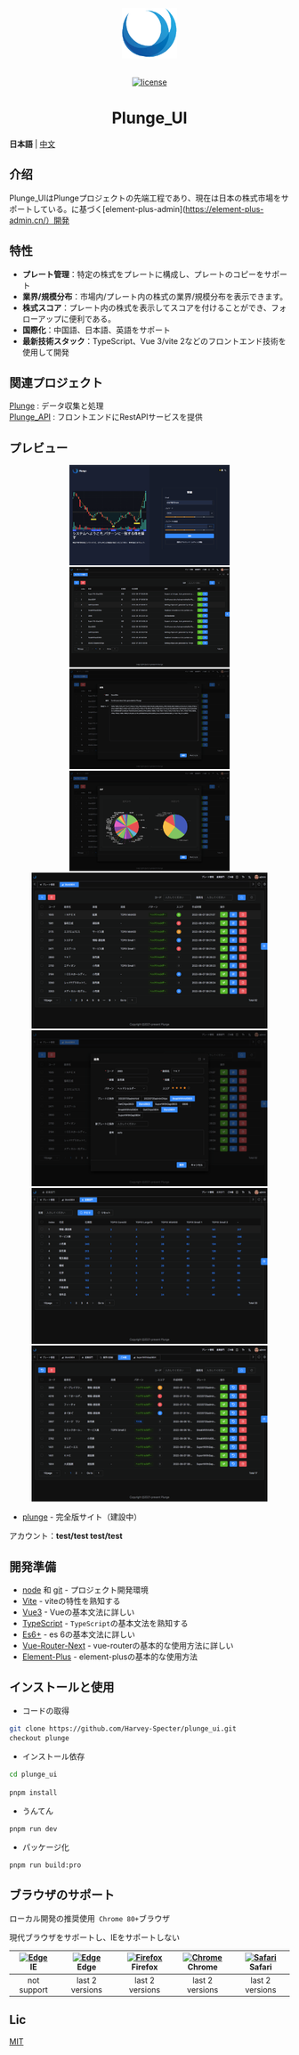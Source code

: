 <div align="center"> <a href="https://github.com/kailong321200875/vue-element-plus-admin"> <img width="100" src="./public/logo.png"> </a> <br> <br>

[![license](https://img.shields.io/github/license/kailong321200875/vue-element-plus-admin.svg)](LICENSE)

<h1>Plunge_UI</h1>
</div>

**日本語** | [中文](./README.zh-CN.md)
## 介绍

Plunge_UIはPlungeプロジェクトの先端工程であり、現在は日本の株式市場をサポートしている。に基づく[element-plus-admin](https://element-plus-admin.cn/）開発

## 特性

- **プレート管理**：特定の株式をプレートに構成し、プレートのコピーをサポート
- **業界/規模分布**：市場内/プレート内の株式の業界/規模分布を表示できます。
- **株式スコア**：プレート内の株式を表示してスコアを付けることができ、フォローアップに便利である。
- **国際化**：中国語、日本語、英語をサポート
- **最新技術スタック**：TypeScript、Vue 3/vite 2などのフロントエンド技術を使用して開発


## 関連プロジェクト
[Plunge](https://github.com/Harvey-Specter/plunge) :  データ収集と処理   
[Plunge_API](https://github.com/Harvey-Specter/plunge_api) : フロントエンドにRestAPIサービスを提供

## プレビュー

<div align="center">
<figure>
   <img src="img/Snip20220807_9.png"  height=180>
   <img src="img/Snip20220807_1.png" height=180>
<img src="img/Snip20220807_2.png" height=180>
<img src="img/Snip20220807_3.png" height=180>
<img src="img/Snip20220807_4.png" height=280>
<img src="img/Snip20220807_5.png" height=280>
<img src="img/Snip20220807_6.png" height=280>
<img src="img/Snip20220807_8.png" height=280>
</figure>
</div>


- [plunge](#) -  完全版サイト（建設中）

アカウント：**test/test test/test**

## 開発準備

- [node](http://nodejs.org/) 和 [git](https://git-scm.com/) - プロジェクト開発環境
- [Vite](https://vitejs.dev/) - viteの特性を熟知する
- [Vue3](https://v3.vuejs.org/) - Vueの基本文法に詳しい
- [TypeScript](https://www.typescriptlang.org/) - ` TypeScript `の基本文法を熟知する
- [Es6+](http://es6.ruanyifeng.com/) - es 6の基本文法に詳しい
- [Vue-Router-Next](https://next.router.vuejs.org/) - vue-routerの基本的な使用方法に詳しい
- [Element-Plus](https://element-plus.org/) - element-plusの基本的な使用方法

## インストールと使用

- コードの取得

```bash
git clone https://github.com/Harvey-Specter/plunge_ui.git
checkout plunge
```

- インストール依存

```bash
cd plunge_ui

pnpm install

```

- うんてん

```bash
pnpm run dev
```

- パッケージ化

```bash
pnpm run build:pro
```

## ブラウザのサポート

ローカル開発の推奨使用` Chrome 80+`ブラウザ

現代ブラウザをサポートし、IEをサポートしない

| [<img src="https://raw.githubusercontent.com/alrra/browser-logos/master/src/archive/internet-explorer_9-11/internet-explorer_9-11_48x48.png" alt=" Edge" width="24px" height="24px" />](http://godban.github.io/browsers-support-badges/)</br>IE | [<img src="https://raw.githubusercontent.com/alrra/browser-logos/master/src/edge/edge_48x48.png" alt=" Edge" width="24px" height="24px" />](http://godban.github.io/browsers-support-badges/)</br>Edge | [<img src="https://raw.githubusercontent.com/alrra/browser-logos/master/src/firefox/firefox_48x48.png" alt="Firefox" width="24px" height="24px" />](http://godban.github.io/browsers-support-badges/)</br>Firefox | [<img src="https://raw.githubusercontent.com/alrra/browser-logos/master/src/chrome/chrome_48x48.png" alt="Chrome" width="24px" height="24px" />](http://godban.github.io/browsers-support-badges/)</br>Chrome | [<img src="https://raw.githubusercontent.com/alrra/browser-logos/master/src/safari/safari_48x48.png" alt="Safari" width="24px" height="24px" />](http://godban.github.io/browsers-support-badges/)</br>Safari |
| :-: | :-: | :-: | :-: | :-: |
| not support | last 2 versions | last 2 versions | last 2 versions | last 2 versions |

## Lic

[MIT](./LICENSE)

<!-- readme: contributors -end -->
